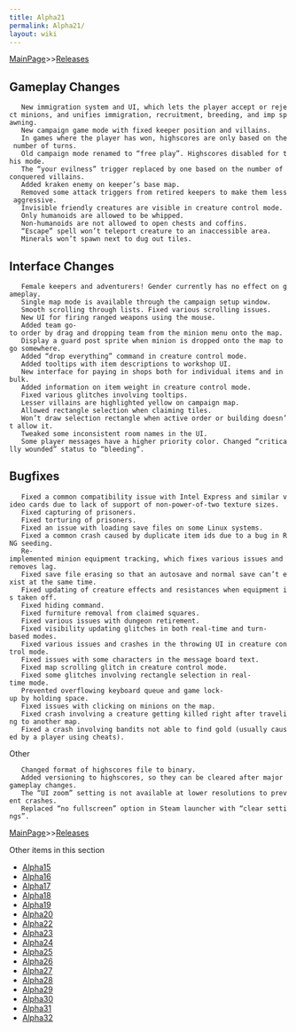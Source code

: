 ```yaml
---
title: Alpha21
permalink: Alpha21/
layout: wiki
---
```


[MainPage](/keeperrl_wiki/ "wikilink")>>[Releases](/keeperrl_wiki/Releases "wikilink")

Gameplay Changes
----------------


`   New immigration system and UI, which lets the player accept or reject minions, and unifies immigration, recruitment, breeding, and imp spawning.`  
`   New campaign game mode with fixed keeper position and villains.`  
`   In games where the player has won, highscores are only based on the number of turns.`  
`   Old campaign mode renamed to “free play”. Highscores disabled for this mode.`  
`   The “your evilness” trigger replaced by one based on the number of conquered villains.`  
`   Added kraken enemy on keeper’s base map.`  
`   Removed some attack triggers from retired keepers to make them less aggressive.`  
`   Invisible friendly creatures are visible in creature control mode.`  
`   Only humanoids are allowed to be whipped.`  
`   Non-humanoids are not allowed to open chests and coffins.`  
`   “Escape” spell won’t teleport creature to an inaccessible area.`  
`   Minerals won’t spawn next to dug out tiles.`

Interface Changes
-----------------


`   Female keepers and adventurers! Gender currently has no effect on gameplay.`  
`   Single map mode is available through the campaign setup window.`  
`   Smooth scrolling through lists. Fixed various scrolling issues.`  
`   New UI for firing ranged weapons using the mouse.`  
`   Added team go-to order by drag and dropping team from the minion menu onto the map.`  
`   Display a guard post sprite when minion is dropped onto the map to go somewhere.`  
`   Added “drop everything” command in creature control mode.`  
`   Added tooltips with item descriptions to workshop UI.`  
`   New interface for paying in shops both for individual items and in bulk.`  
`   Added information on item weight in creature control mode.`  
`   Fixed various glitches involving tooltips.`  
`   Lesser villains are highlighted yellow on campaign map.`  
`   Allowed rectangle selection when claiming tiles.`  
`   Won’t draw selection rectangle when active order or building doesn’t allow it.`  
`   Tweaked some inconsistent room names in the UI.`  
`   Some player messages have a higher priority color. Changed “critically wounded” status to “bleeding”.`

Bugfixes
--------

`   Fixed a common compatibility issue with Intel Express and similar video cards due to lack of support of non-power-of-two texture sizes.`  
`   Fixed capturing of prisoners.`  
`   Fixed torturing of prisoners.`  
`   Fixed an issue with loading save files on some Linux systems.`  
`   Fixed a common crash caused by duplicate item ids due to a bug in RNG seeding.`  
`   Re-implemented minion equipment tracking, which fixes various issues and removes lag.`  
`   Fixed save file erasing so that an autosave and normal save can’t exist at the same time.`  
`   Fixed updating of creature effects and resistances when equipment is taken off.`  
`   Fixed hiding command.`  
`   Fixed furniture removal from claimed squares.`  
`   Fixed various issues with dungeon retirement.`  
`   Fixed visibility updating glitches in both real-time and turn-based modes.`  
`   Fixed various issues and crashes in the throwing UI in creature control mode.`  
`   Fixed issues with some characters in the message board text.`  
`   Fixed map scrolling glitch in creature control mode.`  
`   Fixed some glitches involving rectangle selection in real-time mode.`  
`   Prevented overflowing keyboard queue and game lock-up by holding space.`  
`   Fixed issues with clicking on minions on the map.`  
`   Fixed crash involving a creature getting killed right after traveling to another map.`  
`   Fixed a crash involving bandits not able to find gold (usually caused by a player using cheats).`

Other

`   Changed format of highscores file to binary.`  
`   Added versioning to highscores, so they can be cleared after major gameplay changes.`  
`   The “UI zoom” setting is not available at lower resolutions to prevent crashes.`  
`   Replaced “no fullscreen” option in Steam launcher with “clear settings”.`

[MainPage](/keeperrl_wiki/ "wikilink")>>[Releases](/keeperrl_wiki/Releases "wikilink")

Other items in this section
-    [Alpha15](/keeperrl_wiki/Alpha15 "wikilink")
-    [Alpha16](/keeperrl_wiki/Alpha16 "wikilink")
-    [Alpha17](/keeperrl_wiki/Alpha17 "wikilink")
-    [Alpha18](/keeperrl_wiki/Alpha18 "wikilink")
-    [Alpha19](/keeperrl_wiki/Alpha19 "wikilink")
-    [Alpha20](/keeperrl_wiki/Alpha20 "wikilink")
-    [Alpha22](/keeperrl_wiki/Alpha22 "wikilink")
-    [Alpha23](/keeperrl_wiki/Alpha23 "wikilink")
-    [Alpha24](/keeperrl_wiki/Alpha24 "wikilink")
-    [Alpha25](/keeperrl_wiki/Alpha25 "wikilink")
-    [Alpha26](/keeperrl_wiki/Alpha26 "wikilink")
-    [Alpha27](/keeperrl_wiki/Alpha27 "wikilink")
-    [Alpha28](/keeperrl_wiki/Alpha28 "wikilink")
-    [Alpha29](/keeperrl_wiki/Alpha29 "wikilink")
-    [Alpha30](/keeperrl_wiki/Alpha30 "wikilink")
-    [Alpha31](/keeperrl_wiki/Alpha31 "wikilink")
-    [Alpha32](/keeperrl_wiki/Alpha32 "wikilink")
